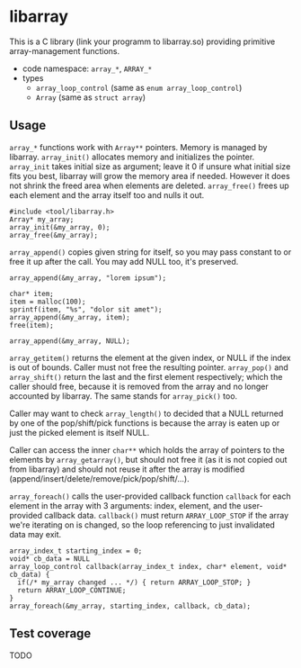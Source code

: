 # libarray

This is a C library (link your programm to libarray.so) providing primitive array-management functions.

- code namespace: `array_*`, `ARRAY_*`
- types
  - `array_loop_control` (same as `enum array_loop_control`)
  - `Array` (same as `struct array`)

## Usage

`array_*` functions work with `Array**` pointers. Memory is managed by libarray.
`array_init()` allocates memory and initializes the pointer. `array_init` takes
initial size as argument; leave it 0 if unsure what initial size fits you best,
libarray will grow the memory area if needed.
However it does not shrink the freed area when elements are deleted.
`array_free()` frees up each element and the array itself too and nulls it out.

```
#include <tool/libarray.h>
Array* my_array;
array_init(&my_array, 0);
array_free(&my_array);
```

`array_append()` copies given string for itself, so you may pass constant to or free it up after the call.
You may add NULL too, it's preserved.

```
array_append(&my_array, "lorem ipsum");

char* item;
item = malloc(100);
sprintf(item, "%s", "dolor sit amet");
array_append(&my_array, item);
free(item);

array_append(&my_array, NULL);
```

`array_getitem()` returns the element at the given index, or NULL if the index is out of bounds.
Caller must not free the resulting pointer. `array_pop()` and `array_shift()` return the last and
the first element respectively; which the caller should free, because it is removed from the array
and no longer accounted by libarray. The same stands for `array_pick()` too.

Caller may want to check `array_length()` to decided that a NULL returned by one of the pop/shift/pick
functions is because the array is eaten up or just the picked element is itself NULL.

Caller can access the inner `char**` which holds the array of pointers to the elements
by `array_getarray()`, but should not free it (as it is not copied out from libarray) and
should not reuse it after the array is modified (append/insert/delete/remove/pick/pop/shift/...).

`array_foreach()` calls the user-provided callback function `callback` for each element in the array
with 3 arguments: index, element, and the user-provided callback data.
`callback()` must return `ARRAY_LOOP_STOP` if the array we're iterating on is changed, so the loop
referencing to just invalidated data may exit.

```
array_index_t starting_index = 0;
void* cb_data = NULL
array_loop_control callback(array_index_t index, char* element, void* cb_data) {
  if(/* my_array changed ... */) { return ARRAY_LOOP_STOP; }
  return ARRAY_LOOP_CONTINUE;
}
array_foreach(&my_array, starting_index, callback, cb_data);
```

## Test coverage

TODO
